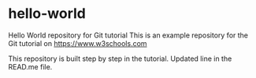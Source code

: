 # hello-world
Hello World repository for Git tutorial
This is an example repository for the Git tutorial on https://www.w3schools.com

This repository is built step by step in the tutorial.
Updated line in the READ.me file.
